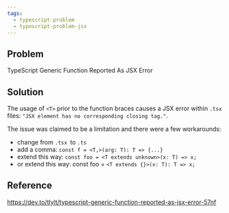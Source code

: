 ```yaml
---
tags:
  - typescript-problem
  - typescript-problem-jsx
---
```

## Problem

TypeScript Generic Function Reported As JSX Error
## Solution

The usage of `<T>` prior to the function braces causes a JSX error within `.tsx` files: `"JSX element has no corresponding closing tag."`. 

The issue was claimed to be a limitation and there were a few workarounds:

- change from `.tsx `to `.ts`
- add a comma: `const f = <T,>(arg: T): T => {...}`
- extend this way: `const foo = <T extends unknown>(x: T) => x;`
- or extend this way: const foo = `<T extends {}>(x: T): T => x;`
## Reference

https://dev.to/tlylt/typescript-generic-function-reported-as-jsx-error-57nf
